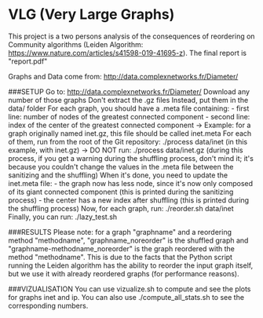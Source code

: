 # VLG (Very Large Graphs)

This project is a two persons analysis of the consequences of reordering on Community algorithms (Leiden Algorithm: https://www.nature.com/articles/s41598-019-41695-z).
The final report is "report.pdf"

Graphs and Data come from: http://data.complexnetworks.fr/Diameter/

###SETUP
Go to: http://data.complexnetworks.fr/Diameter/
Download any number of those graphs
Don't extract the .gz files
Instead, put them in the data/ folder
For each graph, you should have a .meta file containing:
    - first line: number of nodes of the greatest connected component
    - second line: index of the center of the greatest connected component
        -> Example: for a graph originally named inet.gz, this file should be called inet.meta
For each of them, run from the root of the Git repository: ./process data/inet  (in this example, with inet.gz)
    -> DO NOT run: ./process data/inet.gz
(during this process, if you get a warning during the shuffling process, don't mind it; it's because you couldn't change the values in the .meta file between the sanitizing and the shuffling)
When it's done, you need to update the inet.meta file:
    - the graph now has less node, since it's now only composed of its giant connected component (this is printed during the sanitizing process)
    - the center has a new index after shuffling (this is printed during the shuffling process)
Now, for each graph, run: ./reorder.sh data/inet
Finally, you can run: ./lazy_test.sh


###RESULTS
Please note: for a graph "graphname" and a reordering method "methodname",
"graphname_noreorder" is the shuffled graph and
"graphname-methodname_noreorder" is the graph reordered with the method "methodname".
This is due to the facts that the Python script running the Leiden algorithm has the ability to reorder
the input graph itself, but we use it with already reordered graphs (for performance reasons).

###VIZUALISATION
You can use vizualize.sh to compute and see the plots for graphs inet and ip. You can also use ./compute_all_stats.sh to see the corresponding numbers.
